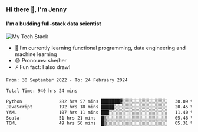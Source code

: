 ### Hi there 👋, I'm Jenny
#### I'm a budding full-stack data scientist

![My Tech Stack](https://github-readme-tech-stack.vercel.app/api/cards?fontFamily=Roboto+&lineCount=2&titleAlign=center&align=center&theme=catppuccin_mocha&line1=python%2Cpython%2C3776AB%3Bscala%2Cscala%2CDC322F%3Bdatabricks%2Cdatabricks%2CFF3621%3Bdocker%2Cdocker%2C2496ED%3B&line2=amazonaws%2Caws%2C232F3E%3Bdatabricks%2CFF3621%3Bpytorch%2Cpytorch%2CEE4C2C%3Bmlflow%2Cmlflow%2C0194E2%3B)


- 🌱 I’m currently learning functional programming, data engineering and machine learning
- 😄 Pronouns: she/her 
- ⚡ Fun fact: I also draw! 

<!--START_SECTION:waka-->

```txt
From: 30 September 2022 - To: 24 February 2024

Total Time: 940 hrs 24 mins

Python              282 hrs 57 mins ███████▓░░░░░░░░░░░░░░░░░   30.09 %
JavaScript          192 hrs 18 mins █████░░░░░░░░░░░░░░░░░░░░   20.45 %
YAML                107 hrs 11 mins ███░░░░░░░░░░░░░░░░░░░░░░   11.40 %
Scala               51 hrs 21 mins  █▒░░░░░░░░░░░░░░░░░░░░░░░   05.46 %
TOML                49 hrs 56 mins  █▒░░░░░░░░░░░░░░░░░░░░░░░   05.31 %
```

<!--END_SECTION:waka-->

